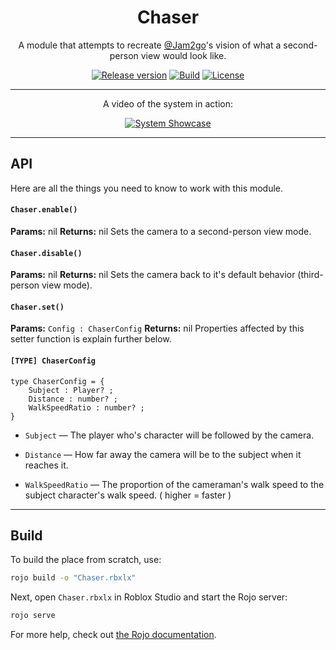 <div align="center">

# Chaser
A module that attempts to recreate [@Jam2go](https://www.youtube.com/Jam2go)'s vision of what a second-person view would look like.

[![Release version](https://img.shields.io/github/v/release/AnotherSubatomo/Chaser?color=brightgreen&style=for-the-badge)](#build "Build")
[![Build](https://img.shields.io/badge/-Build-blue.svg?color=brightgreen&style=for-the-badge)](#build "Build")
[![License](https://img.shields.io/badge/-MIT-blue.svg?style=for-the-badge)](LICENSE "License")

---

A video of the system in action:

[![System Showcase](https://img.youtube.com/vi/8W-HuJNAInI/0.jpg)](https://www.youtube.com/watch?v=8W-HuJNAInI&t=9s)

</div>

---

## API
Here are all the things you need to know to work with this module.

#### `Chaser.enable()`
**Params:** nil
**Returns:** nil
Sets the camera to a second-person view mode.


#### `Chaser.disable()`
**Params:** nil
**Returns:** nil
Sets the camera back to it's default behavior (third-person view mode).

#### `Chaser.set()`
**Params:** `Config : ChaserConfig`
**Returns:** nil
Properties affected by this setter function is explain further below.

#### `[TYPE] ChaserConfig`
```
type ChaserConfig = {
	Subject : Player? ;
	Distance : number? ;
	WalkSpeedRatio : number? ;
}
```
* `Subject` — The player who's character will be followed by the camera.

* `Distance` — How far away the camera will be to the subject when it reaches it.

* `WalkSpeedRatio` — The proportion of the cameraman's walk speed to the subject character's walk speed. ( higher = faster )

---

## Build
To build the place from scratch, use:

```bash
rojo build -o "Chaser.rbxlx"
```

Next, open `Chaser.rbxlx` in Roblox Studio and start the Rojo server:

```bash
rojo serve
```

For more help, check out [the Rojo documentation](https://rojo.space/docs).